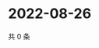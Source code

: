 # 2022-08-26

共 0 条

<!-- BEGIN WEIBO -->
<!-- 最后更新时间 Fri Aug 26 2022 01:18:41 GMT+0800 (China Standard Time) -->

<!-- END WEIBO -->

